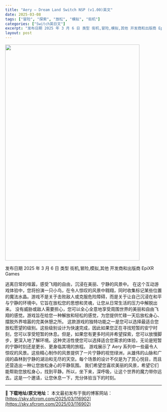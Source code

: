 ```yaml
---
title: "Aery – Dream Land Switch NSP (v1.00)英文"
date: 2025-03-08
tags: ["冒险", "探索", "放松", "模拟", "街机"]
categories: ["Switch英日文"]
excerpt: "发布日期 2025 年 3 月 6 日 类型 街机,冒险,模拟,其他 开发商和出版商 EpiXR Games 逃离日常的喧嚣，感受飞翔的自由，沉浸在美丽、宁静的风景中。 在这个互动游戏体验中，您将扮演一只小鸟，在令人惊叹的风景中翱翔，同时收集标记某些位置的魔法水晶。游戏不是关于击败敌人或克服危险障碍&hellip;"
layout: post
---
```


<img class="aligncenter size-full wp-image-116881" src="https://sky.sfcrom.com/wp-content/uploads/2025/03/2025030718324464.webp" alt="" width="432" height="692" />

发布日期 2025 年 3 月 6 日
类型 街机,冒险,模拟,其他
开发商和出版商 EpiXR Games

逃离日常的喧嚣，感受飞翔的自由，沉浸在美丽、宁静的风景中。
在这个互动游戏体验中，您将扮演一只小鸟，在令人惊叹的风景中翱翔，同时收集标记某些位置的魔法水晶。游戏不是关于击败敌人或克服危险障碍，而是关于让自己沉浸在和平与宁静的环境中。它旨在放松您的思想和灵魂，让您从日常生活的压力中解脱出来。
没有威胁或敌人需要担心，您可以全心全意地享受周围世界的美丽和自由飞翔的感觉。游戏旨在给您一种解放和轻松的感觉，为您提供忙碌一天后放松身心、摆脱外界喧嚣的完美休憩之所。
这款游戏的独特功能之一是您可以选择最适合您放松愿望的级别。这些级别设计为快速完成，因此如果您正在寻找短暂的安宁时刻，您可以享受短暂的休息。但是，如果您有更多时间并希望探索，您可以放慢脚步，更深入地了解环境。这种灵活性使您可以选择适合您需求的体验，无论是短暂的宁静时刻还是更长、更身临其境的旅程。
游戏展示了 Aery 系列中一些最令人惊叹的风景。这些精心制作的风景提供了一片宁静的视觉绿洲，从雄伟的山脉和广阔的森林到宁静的湖泊和无尽的天空。每个场景的设计不仅是为了赏心悦目，而且还营造出一种让您放松身心的平静氛围。
我们希望您喜欢美丽的风景，希望它们能帮助您放松身心，找到平静。所以，坐下来，深呼吸，让这个世界的魔力带你远去。这是一个邀请，让您休息一下，充分体验当下的时刻。

---
📖 **下载地址/原文地址：** 本文最初发布于我的博客网站：[https://sky.sfcrom.com/2025/03/116902](https://sky.sfcrom.com/2025/03/116902)
